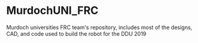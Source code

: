 # MurdochUNI_FRC
Murdoch universities FRC team's repository, includes most of the designs, CAD, and code used to build the robot for the DDU 2019
